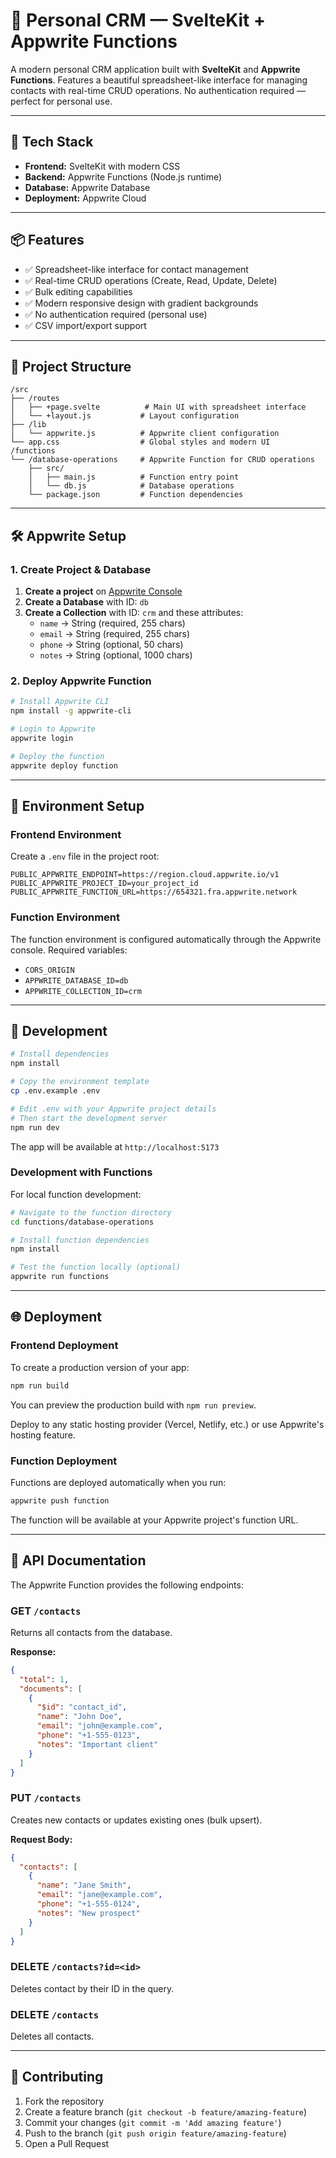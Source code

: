 # 🧾 Personal CRM — SvelteKit + Appwrite Functions

A modern personal CRM application built with **SvelteKit** and **Appwrite Functions**. Features a beautiful spreadsheet-like interface for managing contacts with real-time CRUD operations. No authentication required — perfect for personal use.

---

## 🚀 Tech Stack

- **Frontend:** SvelteKit with modern CSS
- **Backend:** Appwrite Functions (Node.js runtime)
- **Database:** Appwrite Database
- **Deployment:** Appwrite Cloud

---

## 📦 Features

- ✅ Spreadsheet-like interface for contact management
- ✅ Real-time CRUD operations (Create, Read, Update, Delete)
- ✅ Bulk editing capabilities
- ✅ Modern responsive design with gradient backgrounds
- ✅ No authentication required (personal use)
- ✅ CSV import/export support

---

## 📁 Project Structure

```
/src
├── /routes
│   ├── +page.svelte          # Main UI with spreadsheet interface
│   └── +layout.js           # Layout configuration
├── /lib
│   └── appwrite.js          # Appwrite client configuration
└── app.css                  # Global styles and modern UI
/functions
└── /database-operations     # Appwrite Function for CRUD operations
    ├── src/
    │   ├── main.js          # Function entry point
    │   └── db.js            # Database operations
    └── package.json         # Function dependencies
```

---

## 🛠️ Appwrite Setup

### 1. Create Project & Database
1. **Create a project** on [Appwrite Console](https://cloud.appwrite.io)
2. **Create a Database** with ID: `db`
3. **Create a Collection** with ID: `crm` and these attributes:
   - `name` → String (required, 255 chars)
   - `email` → String (required, 255 chars)
   - `phone` → String (optional, 50 chars)
   - `notes` → String (optional, 1000 chars)

### 2. Deploy Appwrite Function
```bash
# Install Appwrite CLI
npm install -g appwrite-cli

# Login to Appwrite
appwrite login

# Deploy the function
appwrite deploy function
```

---

## 🔐 Environment Setup

### Frontend Environment
Create a `.env` file in the project root:

```env
PUBLIC_APPWRITE_ENDPOINT=https://region.cloud.appwrite.io/v1
PUBLIC_APPWRITE_PROJECT_ID=your_project_id
PUBLIC_APPWRITE_FUNCTION_URL=https://654321.fra.appwrite.network
```

### Function Environment
The function environment is configured automatically through the Appwrite console. Required variables:
- `CORS_ORIGIN`
- `APPWRITE_DATABASE_ID=db`
- `APPWRITE_COLLECTION_ID=crm`

---

## 🧪 Development

```bash
# Install dependencies
npm install

# Copy the environment template
cp .env.example .env

# Edit .env with your Appwrite project details
# Then start the development server
npm run dev
```

The app will be available at `http://localhost:5173`

### Development with Functions

For local function development:

```bash
# Navigate to the function directory
cd functions/database-operations

# Install function dependencies
npm install

# Test the function locally (optional)
appwrite run functions
```

---

## 🌐 Deployment

### Frontend Deployment

To create a production version of your app:

```bash
npm run build
```

You can preview the production build with `npm run preview`.

Deploy to any static hosting provider (Vercel, Netlify, etc.) or use Appwrite's hosting feature.

### Function Deployment

Functions are deployed automatically when you run:

```bash
appwrite push function
```

The function will be available at your Appwrite project's function URL.

---

## 📖 API Documentation

The Appwrite Function provides the following endpoints:

### GET `/contacts`
Returns all contacts from the database.

**Response:**
```json
{
  "total": 1,
  "documents": [
    {
      "$id": "contact_id",
      "name": "John Doe",
      "email": "john@example.com",
      "phone": "+1-555-0123",
      "notes": "Important client"
    }
  ]
}
```

### PUT `/contacts`
Creates new contacts or updates existing ones (bulk upsert).

**Request Body:**
```json
{
  "contacts": [
    {
      "name": "Jane Smith",
      "email": "jane@example.com",
      "phone": "+1-555-0124",
      "notes": "New prospect"
    }
  ]
}
```

### DELETE `/contacts?id=<id>`
Deletes contact by their ID in the query.

### DELETE `/contacts`
Deletes all contacts.

---

## 🤝 Contributing

1. Fork the repository
2. Create a feature branch (`git checkout -b feature/amazing-feature`)
3. Commit your changes (`git commit -m 'Add amazing feature'`)
4. Push to the branch (`git push origin feature/amazing-feature`)
5. Open a Pull Request
